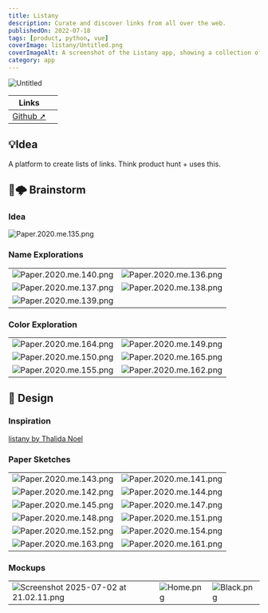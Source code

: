 ```yaml
---
title: Listany
description: Curate and discover links from all over the web.
publishedOn: 2022-07-18
tags: [product, python, vue]
coverImage: listany/Untitled.png
coverImageAlt: A screenshot of the Listany app, showing a collection of curated links
category: app
---
```


![Untitled](listany/Untitled.png)

| Links | |
| ------ | ------- |
| [Github ➚](https://github.com/thalida/listany) ||


## 💡Idea

A platform to create lists of links. Think product hunt + uses this.


## 🧠🌩 Brainstorm


### Idea

![Paper.2020.me.135.png](listany/Paper.2020.me.135.png)


### Name Explorations

| | |
| ------ | ------- |
| ![Paper.2020.me.140.png](listany/Paper.2020.me.140.png) | ![Paper.2020.me.136.png](listany/Paper.2020.me.136.png) |
| ![Paper.2020.me.137.png](listany/Paper.2020.me.137.png) | ![Paper.2020.me.138.png](listany/Paper.2020.me.138.png) |
| ![Paper.2020.me.139.png](listany/Paper.2020.me.139.png) | |


### Color Exploration

| | |
| ------ | ------- |
| ![Paper.2020.me.164.png](listany/Paper.2020.me.164.png) | ![Paper.2020.me.149.png](listany/Paper.2020.me.149.png) |
| ![Paper.2020.me.150.png](listany/Paper.2020.me.150.png) | ![Paper.2020.me.165.png](listany/Paper.2020.me.165.png) |
| ![Paper.2020.me.155.png](listany/Paper.2020.me.155.png) | ![Paper.2020.me.162.png](listany/Paper.2020.me.162.png) |


## 🎨 Design


### Inspiration

[listany by Thalida Noel](https://dribbble.com/thalida/collections/3029294-listany)


### Paper Sketches

| | |
| ------ | ------- |
| ![Paper.2020.me.143.png](listany/Paper.2020.me.143.png) | ![Paper.2020.me.141.png](listany/Paper.2020.me.141.png) |
| ![Paper.2020.me.142.png](listany/Paper.2020.me.142.png) | ![Paper.2020.me.144.png](listany/Paper.2020.me.144.png) |
| ![Paper.2020.me.145.png](listany/Paper.2020.me.145.png) | ![Paper.2020.me.147.png](listany/Paper.2020.me.147.png) |
| ![Paper.2020.me.148.png](listany/Paper.2020.me.148.png) | ![Paper.2020.me.151.png](listany/Paper.2020.me.151.png) |
| ![Paper.2020.me.152.png](listany/Paper.2020.me.152.png) | ![Paper.2020.me.154.png](listany/Paper.2020.me.154.png) |
| ![Paper.2020.me.163.png](listany/Paper.2020.me.163.png) | ![Paper.2020.me.161.png](listany/Paper.2020.me.161.png) |


### Mockups

| | | |
| ------ | ------- | ------- |
| ![Screenshot 2025-07-02 at 21.02.11.png](listany/Screenshot%202025-07-02%20at%2021.02.11.png) |  ![Home.png](listany/Home.png) | ![Black.png](listany/Black.png) |
